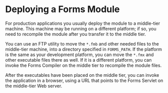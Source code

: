 # Deploying a Forms Module

For production applications you usually deploy the module to a middle-tier machine. This machine may be running on a different platform; if so, you need to recompile the module after you transfer it to the middle tier.

You can use an FTP utility to move the ```*.fmb``` and other needed files to the middle-tier machine, into a directory specified in ```FORMS_PATH```. If the platform is the same as your development platform, you can move the ```*.fmx``` and other executable files there as well. If it is a different platform, you can invoke the Forms Compiler on the middle tier to recompile the module files.

After the executables have been placed on the middle tier, you can invoke the application in a browser, using a URL that points to the Forms Servlet on the middle-tier Web server.